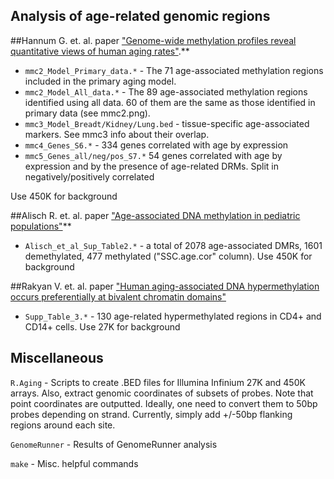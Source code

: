 Analysis of age-related genomic regions
----------------------------------------

##Hannum G. et. al. paper ["Genome-wide methylation profiles reveal quantitative views of human aging rates"](http://www.sciencedirect.com/science/article/pii/S1097276512008933).**

- `mmc2_Model_Primary_data.*` - The 71 age-associated methylation regions included in the primary aging model.
- `mmc2_Model_All_data.*` - The 89 age-associated methylation regions identified using all data. 60 of them are the same as those identified in primary data (see mmc2.png).
- `mmc3_Model_Breadt/Kidney/Lung.bed` - tissue-specific age-associated markers. See mmc3 info about their overlap.
- `mmc4_Genes_S6.*` - 334 genes correlated with age by expression 
- `mmc5_Genes_all/neg/pos_S7.*` 54 genes correlated with age by expression and by the presence of age-related DRMs. Split in negatively/positively correlated

Use 450K for background

##Alisch R. et. al. paper ["Age-associated DNA methylation in pediatric populations"](http://genome.cshlp.org/content/22/4/623.full)**

- `Alisch_et_al_Sup_Table2.*` - a total of 2078 age-associated DMRs, 1601 demethylated, 477 methylated ("SSC.age.cor" column). Use 450K for background

##Rakyan V. et. al. paper ["Human aging-associated DNA hypermethylation occurs preferentially at bivalent chromatin domains"](http://genome.cshlp.org/content/early/2010/03/09/gr.103101.109)

- `Supp_Table_3.*` - 130 age-related hypermethylated regions in CD4+ and CD14+ cells. Use 27K for background

Miscellaneous
--------------
`R.Aging` - Scripts to create .BED files for Illumina Infinium 27K and 450K arrays. Also, extract genomic coordinates of subsets of probes. Note that point coordinates are outputted. Ideally, one need to convert them to 50bp probes depending on strand. Currently, simply add +/-50bp flanking regions around each site.

`GenomeRunner` - Results of GenomeRunner analysis

`make` - Misc. helpful commands
